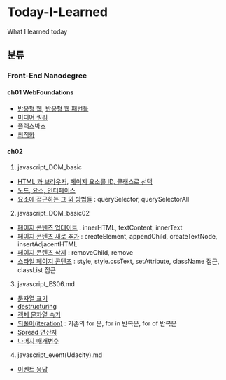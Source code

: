 # Today-I-Learned
What I learned today

## 분류
### Front-End Nanodegree
#### ch01 WebFoundations
- [반응형 웹](https://github.com/chinsanchung/Today-I-Learned/blob/master/Front-End_Nanodegree/ch01_WebFoundations.md#responsive-web), [반응형 웹 패턴들](https://github.com/chinsanchung/Today-I-Learned/blob/master/Front-End_Nanodegree/ch01_WebFoundations.md#media-query)
- [미디어 쿼리](https://github.com/chinsanchung/Today-I-Learned/blob/master/Front-End_Nanodegree/ch01_WebFoundations.md#media-query)
- [플랙스박스](https://github.com/chinsanchung/Today-I-Learned/blob/master/Front-End_Nanodegree/ch01_WebFoundations.md#media-query)
- [최적화](https://github.com/chinsanchung/Today-I-Learned/blob/master/Front-End_Nanodegree/ch01_WebFoundations.md#optimization-%EC%B5%9C%EC%A0%81%ED%99%94)

#### ch02
1. javascript_DOM_basic
- [HTML 과 브라우저](https://github.com/chinsanchung/Today-I-Learned/blob/master/Front-End_Nanodegree/ch02_JavaScript/JavaScript_DOM_basic.md#html%EA%B3%BC-%EB%B8%8C%EB%9D%BC%EC%9A%B0%EC%A0%80), [페이지 요소를 ID, 클래스로 선택](https://github.com/chinsanchung/Today-I-Learned/blob/master/Front-End_Nanodegree/ch02_JavaScript/JavaScript_DOM_basic.md#%ED%8E%98%EC%9D%B4%EC%A7%80-element-%EB%A5%BC-id-%EB%A1%9C-%EC%84%A0%ED%83%9D%ED%95%98%EA%B8%B0)
- [노드, 요소, 인터페이스](https://github.com/chinsanchung/Today-I-Learned/blob/master/Front-End_Nanodegree/ch02_JavaScript/JavaScript_DOM_basic.md#%EB%85%B8%EB%93%9C-elements-%EC%9D%B8%ED%84%B0%ED%8E%98%EC%9D%B4%EC%8A%A4)
- [요소에 접근하는 그 외 방법들](https://github.com/chinsanchung/Today-I-Learned/blob/master/Front-End_Nanodegree/ch02_JavaScript/JavaScript_DOM_basic.md#elements%EC%97%90-%EC%A0%91%EA%B7%BC%ED%95%98%EB%8A%94-%EA%B7%B8-%EC%99%B8%EC%9D%98-%EB%B0%A9%EB%B2%95) : querySelector, querySelectorAll

2. javascript_DOM_basic02
- [페이지 콘텐츠 업데이트](https://github.com/chinsanchung/Today-I-Learned/blob/master/Front-End_Nanodegree/ch02_JavaScript/JavaScript_DOM_basic02.md#%ED%8E%98%EC%9D%B4%EC%A7%80-%EC%BD%98%ED%85%90%EC%B8%A0-%EC%97%85%EB%8D%B0%EC%9D%B4%ED%8A%B8) : innerHTML, textContent, innerText
- [페이지 콘텐츠 새로 추가](https://github.com/chinsanchung/Today-I-Learned/blob/master/Front-End_Nanodegree/ch02_JavaScript/JavaScript_DOM_basic02.md#%ED%8E%98%EC%9D%B4%EC%A7%80-%EC%BD%98%ED%85%90%EC%B8%A0-%EC%83%88%EB%A1%9C-%EC%B6%94%EA%B0%80%ED%95%98%EA%B8%B0) : createElement, appendChild, createTextNode, insertAdjacentHTML
- [페이지 콘텐츠 삭제](https://github.com/chinsanchung/Today-I-Learned/blob/master/Front-End_Nanodegree/ch02_JavaScript/JavaScript_DOM_basic02.md#%ED%8E%98%EC%9D%B4%EC%A7%80-%EC%BD%98%ED%85%90%EC%B8%A0-%EC%82%AD%EC%A0%9C%ED%95%98%EA%B8%B0) : removeChild, remove
- [스타일 페이지 콘텐츠](https://github.com/chinsanchung/Today-I-Learned/blob/master/Front-End_Nanodegree/ch02_JavaScript/JavaScript_DOM_basic02.md#%EC%8A%A4%ED%83%80%EC%9D%BC-%ED%8E%98%EC%9D%B4%EC%A7%80-%EC%BD%98%ED%85%90%EC%B8%A0) : style, style.cssText, setAttribute, className 접근, classList 접근

3. javascript_ES06.md
- [문자열 표기](https://github.com/chinsanchung/Today-I-Learned/blob/master/Front-End_Nanodegree/ch02_JavaScript/JavaScript_ES06.md#%EB%AC%B8%EC%9E%90%EC%97%B4-%ED%91%9C%EA%B8%B0%EB%B2%95)
- [destructuring](https://github.com/chinsanchung/Today-I-Learned/blob/master/Front-End_Nanodegree/ch02_JavaScript/JavaScript_ES06.md#destructuring)
- [객체 문자열 속기](https://github.com/chinsanchung/Today-I-Learned/blob/master/Front-End_Nanodegree/ch02_JavaScript/JavaScript_ES06.md#%EA%B0%9D%EC%B2%B4-%EB%AC%B8%EC%9E%90%EC%97%B4-%EC%86%8D%EA%B8%B0-object-literal-shortand)
- [되풀이(iteration)](https://github.com/chinsanchung/Today-I-Learned/blob/master/Front-End_Nanodegree/ch02_JavaScript/JavaScript_ES06.md#%EA%B0%9D%EC%B2%B4-%EB%AC%B8%EC%9E%90%EC%97%B4-%EC%86%8D%EA%B8%B0-object-literal-shortand) : 기존의 for 문, for in 반복문, for of 반복문
- [Spread 연산자](https://github.com/chinsanchung/Today-I-Learned/blob/master/Front-End_Nanodegree/ch02_JavaScript/JavaScript_ES06.md#spread-operator)
- [나머지 매개변수](https://github.com/chinsanchung/Today-I-Learned/blob/master/Front-End_Nanodegree/ch02_JavaScript/JavaScript_ES06.md#%EB%82%98%EB%A8%B8%EC%A7%80-%EB%A7%A4%EA%B0%9C%EB%B3%80%EC%88%98-rest-parameter)

4. javascript_event(Udacity).md
- [이벤트 응답](https://github.com/chinsanchung/Today-I-Learned/blob/master/Front-End_Nanodegree/ch02_JavaScript/JavaScript_event(UdaCity).md#%EC%9D%B4%EB%B2%A4%ED%8A%B8-%EC%9D%91%EB%8B%B5)

